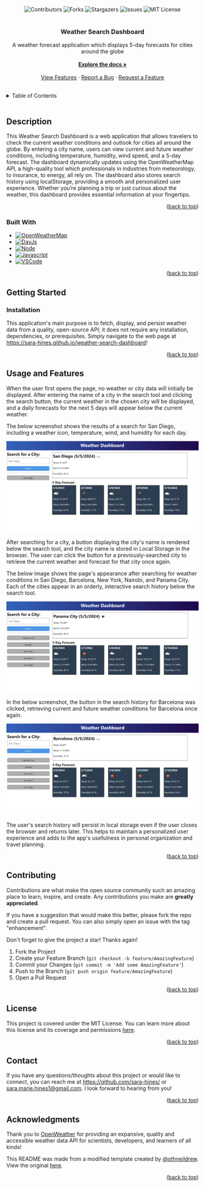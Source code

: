 
<a name="readme-top"></a>

<div align="center">
    <!-- PROJECT SHIELDS -->
    <a href="https://github.com/sara-hines/weather-search-dashboard/graphs/contributors" style="text-decoration: none;">
        <img src="https://img.shields.io/github/contributors/sara-hines/weather-search-dashboard.svg?style=for-the-badge" alt="Contributors" />
    </a>
    <a href="https://github.com/sara-hines/weather-search-dashboard/network/members" style="text-decoration: none;">
        <img src="https://img.shields.io/github/forks/sara-hines/weather-search-dashboard.svg?style=for-the-badge" alt="Forks" />
    </a>
    <a href="https://github.com/sara-hines/weather-search-dashboard/stargazers" style="text-decoration: none;">
        <img src="https://img.shields.io/github/stars/sara-hines/weather-search-dashboard.svg?style=for-the-badge" alt="Stargazers" />
    </a>
    <a href="https://github.com/sara-hines/weather-search-dashboard/issues" style="text-decoration: none;">
        <img src="https://img.shields.io/github/issues/sara-hines/weather-search-dashboard.svg?style=for-the-badge" alt="Issues" />
    </a>
    <a href="https://github.com/sara-hines/weather-search-dashboard/blob/master/LICENSE.txt" style="text-decoration: none;">
        <img src="https://img.shields.io/github/license/sara-hines/weather-search-dashboard.svg?style=for-the-badge" alt="MIT License" />
    </a>
</div>


<br />
<div align="center">

<h3 align="center">Weather Search Dashboard</h3>

  <p align="center">
    A weather forecast application which displays 5-day forecasts for cities around the globe
    <br />
    <br />
    <a href="https://github.com/sara-hines/weather-search-dashboard"><strong>Explore the docs »</strong></a>
    <br />
    <br />
    <a href="#usage-and-features">View Features</a>
    ·
    <a href="https://github.com/sara-hines/weather-search-dashboard/issues/new?labels=bug&template=bug-report---.md">Report a Bug</a>
    ·
    <a href="https://github.com/sara-hines/weather-search-dashboard/issues/new?labels=enhancement&template=feature-request---.md">Request a Feature</a>
  </p>
</div>

<br />
<!-- TABLE OF CONTENTS -->
<details>
  <summary>Table of Contents</summary>
  <ol>
    <li>
      <a href="#description">Description</a>
      <ul>
        <li><a href="#built-with">Built With</a></li>
      </ul>
    </li>
    <li>
      <a href="#getting-started">Getting Started</a>
      <ul>
        <li><a href="#installation">Installation</a></li>
      </ul>
    </li>
    <li>
        <a href="#usage-and-features">Usage and Features</a>
    </li>
    <li><a href="#contributing">Contributing</a></li>
    <li><a href="#license">License</a></li>
    <li><a href="#contact">Contact</a></li>
    <li><a href="#acknowledgments">Acknowledgments</a></li>
  </ol>
</details>
<br />


<!-- ABOUT THE PROJECT -->
## Description

This Weather Search Dashboard is a web application that allows travelers to check the current weather conditions and outlook for cities all around the globe. By entering a city name, users can view current and future weather conditions, including temperature, humidity, wind speed, and a 5-day forecast. The dashboard dynamically updates using the OpenWeatherMap API, a high-quality tool which professionals in industries from meteorology, to insurance, to energy, all rely on. The dashboard also stores search history using localStorage, providing a smooth and personalized user experience. Whether you’re planning a trip or just curious about the weather, this dashboard provides essential information at your fingertips.

<p align="right">(<a href="#readme-top">back to top</a>)</p>



### Built With
- [![OpenWeatherMap][OpenWeather]][OpenWeather-url]
- [![DayJs][Day.js]][DayJs-url]
- [![Node][Node.js]][Node-url]
- [![Javascript][JavaScript]][Javascript-url]
- [![VSCode][Visualstudio.com]][VSCode-url]

<p align="right">(<a href="#readme-top">back to top</a>)</p>



<!-- GETTING STARTED -->
## Getting Started

### Installation

This application's main purpose is to fetch, display, and persist weather data from a quality, open-source API; it does not require any installation, dependencies, or prerequisites. Simply navigate to the web page at https://sara-hines.github.io/weather-search-dashboard! 

<p align="right">(<a href="#readme-top">back to top</a>)</p>



<!-- USAGE EXAMPLES -->
## Usage and Features

When the user first opens the page, no weather or city data will initially be displayed. After entering the name of a city in the search tool and clicking the search button, the current weather in the chosen city will be displayed, and a daily forecasts for the next 5 days will appear below the current weather. 

The below screenshot shows the results of a search for San Diego, including a weather icon, temperature, wind, and humidity for each day.

![san diego weather](./Assets/img/san-diego-weather.png)

After searching for a city, a button displaying the city's name is rendered below the search tool, and the city name is stored in Local Storage in the browser. The user can click the button for a previously-searched city to retrieve the current weather and forecast for that city once again. 

The below image shows the page's appearance after searching for weather conditions in San Diego, Barcelona, New York, Nairobi, and Panama City. Each of the cities appear in an orderly, interactive search history below the search tool. 

![search history added](./Assets/img/search-history-added.png)

In the below screenshot, the button in the search history for Barcelona was clicked, retrieving current and future weather conditions for Barcelona once again. 

![retrieve barcelona using search history](./Assets/img/retrieve-barcelona.png)

The user's search history will persist in local storage even if the user closes the browser and returns later. This helps to maintain a personalized user experience and adds to the app's usefulness in personal organization and travel planning. 

<p align="right">(<a href="#readme-top">back to top</a>)</p>



<!-- CONTRIBUTING -->
## Contributing

Contributions are what make the open source community such an amazing place to learn, inspire, and create. Any contributions you make are **greatly appreciated**.

If you have a suggestion that would make this better, please fork the repo and create a pull request. You can also simply open an issue with the tag "enhancement".

Don't forget to give the project a star! Thanks again!

1. Fork the Project
2. Create your Feature Branch (`git checkout -b feature/AmazingFeature`)
3. Commit your Changes (`git commit -m 'Add some AmazingFeature'`)
4. Push to the Branch (`git push origin feature/AmazingFeature`)
5. Open a Pull Request

<p align="right">(<a href="#readme-top">back to top</a>)</p>



<!-- LICENSE -->
## License

This project is covered under the MIT License. You can learn more about this license and its coverage and permissions [here](https://opensource.org/licenses/MIT).

<p align="right">(<a href="#readme-top">back to top</a>)</p>



<!-- CONTACT -->
## Contact

If you have any questions/thoughts about this project or would like to connect, you can reach me at https://github.com/sara-hines/ or sara.marie.hines1@gmail.com. I look forward to hearing from you!

<p align="right">(<a href="#readme-top">back to top</a>)</p>



<!-- ACKNOWLEDGMENTS -->
## Acknowledgments

Thank you to [OpenWeather](https://openweather.co.uk/) for providing an expansive, quality and accessible weather data API for scientists, developers, and learners of all kinds!

This README was made from a modified template created by [@othneildrew](https://github.com/othneildrew). View the original [here](https://github.com/othneildrew/Best-README-Template).


<p align="right">(<a href="#readme-top">back to top</a>)</p>



<!-- MARKDOWN LINKS & IMAGES -->

[OpenWeather]: https://img.shields.io/badge/OpenWeather-orange?style=for-the-badge&logo=openweathermap&logoColor=white
[OpenWeather-url]: https://openweathermap.org/api
[Day.js]: https://img.shields.io/badge/Day.js-FF5F4C.svg?style=for-the-badge&logo=day.js&logoColor=blue&color=white
[DayJs-url]: https://day.js.org/
[Node.js]: https://img.shields.io/badge/node.js-6DA55F?style=for-the-badge&logo=node.js&logoColor=white
[Node-url]: https://nodejs.org
[JavaScript]: https://img.shields.io/badge/javascript-%23323330.svg?style=for-the-badge&logo=javascript&logoColor=%23F7DF1E
[Javascript-url]: https://ecma-international.org/publications-and-standards/standards/ecma-262/
[Visualstudio.com]: https://img.shields.io/badge/Visual%20Studio%20Code-0078d7.svg?style=for-the-badge&logo=visual-studio-code&logoColor=white
[VSCode-url]: https://code.visualstudio.com/